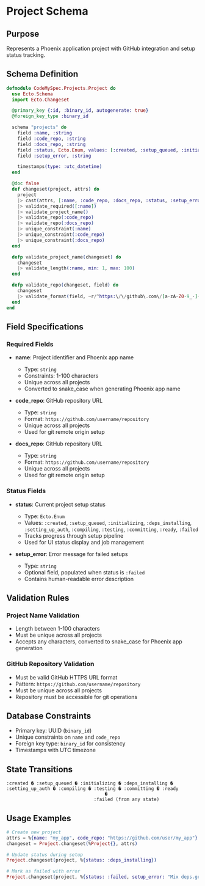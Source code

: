 # Project Schema

## Purpose
Represents a Phoenix application project with GitHub integration and setup status tracking.

## Schema Definition
```elixir
defmodule CodeMySpec.Projects.Project do
  use Ecto.Schema
  import Ecto.Changeset

  @primary_key {:id, :binary_id, autogenerate: true}
  @foreign_key_type :binary_id

  schema "projects" do
    field :name, :string
    field :code_repo, :string
    field :docs_repo, :string
    field :status, Ecto.Enum, values: [:created, :setup_queued, :initializing, :deps_installing, :setting_up_auth, :compiling, :testing, :committing, :ready, :failed]
    field :setup_error, :string

    timestamps(type: :utc_datetime)
  end

  @doc false
  def changeset(project, attrs) do
    project
    |> cast(attrs, [:name, :code_repo, :docs_repo, :status, :setup_error])
    |> validate_required([:name])
    |> validate_project_name()
    |> validate_repo(:code_repo)
    |> validate_repo(:docs_repo)
    |> unique_constraint(:name)
    |> unique_constraint(:code_repo)
    |> unique_constraint(:docs_repo)
  end

  defp validate_project_name(changeset) do
    changeset
    |> validate_length(:name, min: 1, max: 100)
  end

  defp validate_repo(changeset, field) do
    changeset
    |> validate_format(field, ~r/^https:\/\/github\.com\/[a-zA-Z0-9_-]+\/[a-zA-Z0-9_-]+$/, message: "must be a valid GitHub repository URL")
  end
end
```

## Field Specifications

### Required Fields
- **name**: Project identifier and Phoenix app name
  - Type: `string`
  - Constraints: 1-100 characters
  - Unique across all projects
  - Converted to snake_case when generating Phoenix app name

- **code_repo**: GitHub repository URL
  - Type: `string`
  - Format: `https://github.com/username/repository`
  - Unique across all projects
  - Used for git remote origin setup

- **docs_repo**: GitHub repository URL
  - Type: `string`
  - Format: `https://github.com/username/repository`
  - Unique across all projects
  - Used for git remote origin setup

### Status Fields
- **status**: Current project setup status
  - Type: `Ecto.Enum`
  - Values: `:created`, `:setup_queued`, `:initializing`, `:deps_installing`, `:setting_up_auth`, `:compiling`, `:testing`, `:committing`, `:ready`, `:failed`
  - Tracks progress through setup pipeline
  - Used for UI status display and job management

- **setup_error**: Error message for failed setups
  - Type: `string`
  - Optional field, populated when status is `:failed`
  - Contains human-readable error description

## Validation Rules

### Project Name Validation
- Length between 1-100 characters
- Must be unique across all projects
- Accepts any characters, converted to snake_case for Phoenix app generation

### GitHub Repository Validation
- Must be valid GitHub HTTPS URL format
- Pattern: `https://github.com/username/repository`
- Must be unique across all projects
- Repository must be accessible for git operations

## Database Constraints
- Primary key: UUID (`binary_id`)
- Unique constraints on `name` and `code_repo`
- Foreign key type: `binary_id` for consistency
- Timestamps with UTC timezone

## State Transitions
```
:created � :setup_queued � :initializing � :deps_installing � :setting_up_auth � :compiling � :testing � :committing � :ready
                                    �
                                :failed (from any state)
```

## Usage Examples
```elixir
# Create new project
attrs = %{name: "my_app", code_repo: "https://github.com/user/my_app"}
changeset = Project.changeset(%Project{}, attrs)

# Update status during setup
Project.changeset(project, %{status: :deps_installing})

# Mark as failed with error
Project.changeset(project, %{status: :failed, setup_error: "Mix deps.get failed"})
```